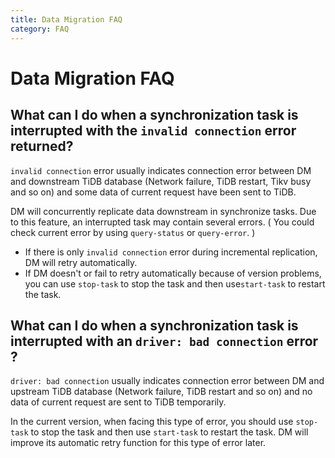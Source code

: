 ```yaml
---
title: Data Migration FAQ
category: FAQ
---
```


# Data Migration FAQ

## What can I do when a synchronization task is interrupted with the `invalid connection` error returned?

 `invalid connection` error usually indicates connection error between DM and downstream TiDB database (Network failure, TiDB restart, Tikv busy and so on) and some data of current request have been sent to TiDB.

DM will concurrently replicate data downstream in synchronize tasks. Due to this feature, an interrupted task may contain several errors. ( You could check current error by using `query-status` or `query-error`. )

- If there is only `invalid connection` error during incremental replication, DM will retry automatically.
- If DM doesn't or fail to retry automatically because of version problems, you can use `stop-task` to stop the task and then use`start-task` to restart the task.

## What can I do when a synchronization task is interrupted with an `driver: bad connection` error ?

`driver: bad connection` usually indicates connection error between DM and upstream TiDB database (Network failure, TiDB restart and so on) and no data of current request are sent to TiDB temporarily.

In the current version, when facing this type of error, you should use `stop-task` to stop the task and then use `start-task` to restart the task. DM will improve its automatic retry function for this type of error later.
